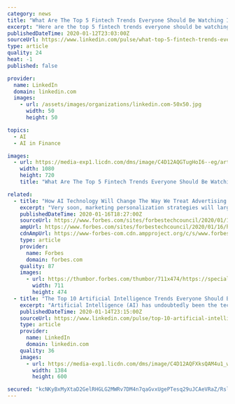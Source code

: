 ```yaml
---
category: news
title: "What Are The Top 5 Fintech Trends Everyone Should Be Watching In 2020?"
excerpt: "Here are the top 5 fintech trends everyone should be watching in 2020 because they will impact anything that involves money. 1. Hyper-personalization via big data and AI For many years, marketing experts espoused the benefits of personalization to attract customers and keep them loyal. Today, thanks to big data and artificial intelligence that ..."
publishedDateTime: 2020-01-12T23:03:00Z
sourceUrl: https://www.linkedin.com/pulse/what-top-5-fintech-trends-everyone-should-watching-2020-bernard-marr
type: article
quality: 24
heat: -1
published: false

provider:
  name: LinkedIn
  domain: linkedin.com
  images:
    - url: /assets/images/organizations/linkedin.com-50x50.jpg
      width: 50
      height: 50

topics:
  - AI
  - AI in Finance

images:
  - url: https://media-exp1.licdn.com/dms/image/C4D12AQGTugHoI6--eg/article-cover_image-shrink_720_1280/0?e=1584576000&v=beta&t=49RhFZY1gqcbf3ekKoeiT3Rp7PwKous92dzflwUZFfw
    width: 1080
    height: 720
    title: "What Are The Top 5 Fintech Trends Everyone Should Be Watching In 2020?"

related:
  - title: "How AI Technology Will Change The Way We Treat Advertising In 2020"
    excerpt: "Very soon, marketing personalization strategies will largely depend on smart automation technologies to make each customer part of a fascinating branding experience."
    publishedDateTime: 2020-01-16T18:27:00Z
    sourceUrl: https://www.forbes.com/sites/forbestechcouncil/2020/01/16/how-ai-technology-will-change-the-way-we-treat-advertising-in-2020/
    ampUrl: https://www.forbes.com/sites/forbestechcouncil/2020/01/16/how-ai-technology-will-change-the-way-we-treat-advertising-in-2020/amp/
    cdnAmpUrl: https://www-forbes-com.cdn.ampproject.org/c/s/www.forbes.com/sites/forbestechcouncil/2020/01/16/how-ai-technology-will-change-the-way-we-treat-advertising-in-2020/amp/
    type: article
    provider:
      name: Forbes
      domain: forbes.com
    quality: 87
    images:
      - url: https://thumbor.forbes.com/thumbor/711x474/https://specials-images.forbesimg.com/dam/imageserve/973718316/960x0.jpg?fit=scale
        width: 711
        height: 474
  - title: "The Top 10 Artificial Intelligence Trends Everyone Should Be Watching In 2020"
    excerpt: "Artificial Intelligence (AI) has undoubtedly been the technology story of the 2010s ... AI will increasingly be monitoring and refining business processes While the first robots in the workplace were mainly involved with automating manual tasks such as manufacturing and production lines, today's software-based robots will take on the repetitive ..."
    publishedDateTime: 2020-01-14T23:15:00Z
    sourceUrl: https://www.linkedin.com/pulse/top-10-artificial-intelligence-trends-everyone-should-bernard-marr
    type: article
    provider:
      name: LinkedIn
      domain: linkedin.com
    quality: 36
    images:
      - url: https://media-exp1.licdn.com/dms/image/C4D12AQFXksQAM4u1_w/article-cover_image-shrink_600_2000/0?e=1584576000&v=beta&t=Ra4q0V6V0nExM8vWqzHT4Se_pQWfOByCgh-V1bqAUqk
        width: 1384
        height: 600

secured: "kcNKyBxMyXtaD2GelRHGLG2MWRv7DM4n7qaGvxUgePTesq29uJCAeVRaZ/RslMylnajEFplmapiGtodfcFfa7Se/NwGWg3/C/Q0Ey75GpmHLqStP07uVO5mCyCwAJcehaV/kpdDBCFz2kJPJLhvyQL2W3oJFSXg1nhMBUJuLpigQmsJHymegc/QlTGMliJCNBGQHtR6Ry+Yb/c++FJNQHy7H+HCxjhw7vHWF9hc4EPink7oyHMvQgHERLuKDCFy0po8+taOTjXB1PHSoP7AV3vBF947VbWkxehFDUPcIqJ+490L7YytmZs9YWXi9OdGq8WdpkiscrVzFQRtFjZyMW6+pwXAWn82cwTZ3631JWSdFusSSDCPMR0nhmcufmiD2NZAGjiXTe60ykj2KYSYS1G9iN/Dtt/rKMOBpPoV/4TSFhWWciWb+Fbx5gM8uCuYzTTtk1MM6F/g260kfk3JtRg==;ug8hWSrDDdGNj1I3OxxhdA=="
---
```


